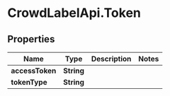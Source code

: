 # CrowdLabelApi.Token

## Properties

Name | Type | Description | Notes
------------ | ------------- | ------------- | -------------
**accessToken** | **String** |  | 
**tokenType** | **String** |  | 


